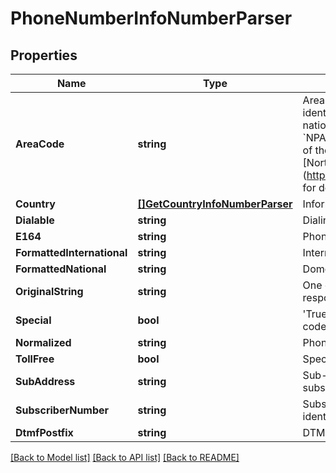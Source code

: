 # PhoneNumberInfoNumberParser

## Properties

Name | Type | Description | Notes
------------ | ------------- | ------------- | -------------
**AreaCode** | **string** | Area code of location. The portion of the [E.164](https://www.itu.int/rec/T-REC-E.164-201011-I) number that identifies a specific geographic region/numbering area of the national numbering plan (NANP); that can be summarized as &#x60;NPA-NXX-xxxx&#x60; and covers Canada, the United States, parts of the Caribbean Sea, and some Atlantic and Pacific islands. See [North American Numbering Plan] (https://en.wikipedia.org/wiki/North_American_Numbering_Plan) for details | [optional] 
**Country** | [**[]GetCountryInfoNumberParser**](GetCountryInfoNumberParser.md) | Information on a country the phone number belongs to | [optional] 
**Dialable** | **string** | Dialing format of a phone number | [optional] 
**E164** | **string** | Phone number [E.164](https://www.itu.int/rec/T-REC-E.164-201011-I) format | [optional] 
**FormattedInternational** | **string** | International format of a phone number | [optional] 
**FormattedNational** | **string** | Domestic format of a phone number | [optional] 
**OriginalString** | **string** | One of the numbers to be parsed, passed as a string in response | [optional] 
**Special** | **bool** | &#39;True&#39; if the number is in a special format (for example N11 code) | [optional] 
**Normalized** | **string** | Phone number [E.164](https://www.itu.int/rec/T-REC-E.164-201011-I) format without plus sign (&#39;+&#39;) | [optional] 
**TollFree** | **bool** | Specifies if a phone number is toll free or not | [optional] 
**SubAddress** | **string** | Sub-Address. The portion of the number that identifies a subscriber into the subscriber internal (non-public) network. | [optional] 
**SubscriberNumber** | **string** |  Subscriber number. The portion of the [E.164](https://www.itu.int/rec/T-REC-E.164-201011-I) number that identifies a subscriber in a network or numbering area. | [optional] 
**DtmfPostfix** | **string** | DTMF (Dual Tone Multi-Frequency) postfix | [optional] 

[[Back to Model list]](../README.md#documentation-for-models) [[Back to API list]](../README.md#documentation-for-api-endpoints) [[Back to README]](../README.md)



